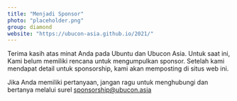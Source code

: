 ```yaml
---
title: "Menjadi Sponsor"
photo: "placeholder.png"
group: diamond
website: "https://ubucon-asia.github.io/2021/"
---
```

Terima kasih atas minat Anda pada Ubuntu dan Ubucon Asia.
Untuk saat ini, Kami belum memiliki rencana untuk mengumpulkan sponsor.
Setelah kami mendapat detail untuk sponsorship, kami akan memposting di situs web ini.

Jika Anda memiliki pertanyaan, jangan ragu untuk menghubungi dan bertanya melalui surel sponsorship@ubucon.asia